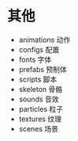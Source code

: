 


# 其他
- animations 动作
- configs 配置
- fonts 字体
- prefabs 预制体
- scripts 脚本
- skeleton 骨骼
- sounds 音效
- particles 粒子
- textures 纹理
- scenes 场景

